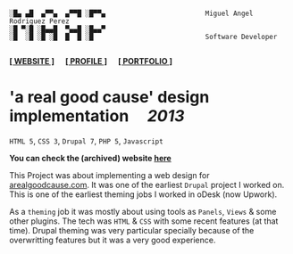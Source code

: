```

░█▄ ▄█  ▄▀▀▄  ▄▀▀█ ░█▀▀▄                         Miguel Angel Rodriguez Perez
░█ ▀░█ ░█▄▄█  ▀▄▄█ ░█▄▄▀
░█  ░█ ░█ ░█  █  █ ░█                            Software Developer
       
```

[website_link]: https://marp.rocks/
[git_profile]: https://github.com/marp-dev
[portfolio_link]: https://github.com/marp-dev

**[<ins>[ WEBSITE ]</ins>][website_link]** &nbsp;&nbsp;&nbsp; **[<ins>[ PROFILE ]</ins>][git_profile]** &nbsp;&nbsp;&nbsp; **[<ins>[ PORTFOLIO ]</ins>][portfolio_link]**



# 'a real good cause' design implementation &nbsp;&nbsp;&nbsp; _2013_

`HTML 5`, `CSS 3`, `Drupal 7`, `PHP 5`, `Javascript`

**You can check the (archived) website [here](https://web.archive.org/web/20131128071802/http://arealgoodcause.com/)**

This Project was about implementing a web design for [arealgoodcause.com](https://web.archive.org/web/20131128071802/http://arealgoodcause.com/). It was one of the earliest `Drupal` project I worked on. This is one of the earliest theming jobs I worked in oDesk (now Upwork).

As a `theming` job it was mostly about using tools as `Panels`, `Views` & some other plugins. The tech was `HTML` & `CSS` with some recent features (at that time). Drupal theming was very particular specially because of the overwritting features but it was a very good experience.